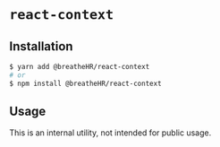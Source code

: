 # `react-context`

## Installation

```sh
$ yarn add @breatheHR/react-context
# or
$ npm install @breatheHR/react-context
```

## Usage

This is an internal utility, not intended for public usage.
